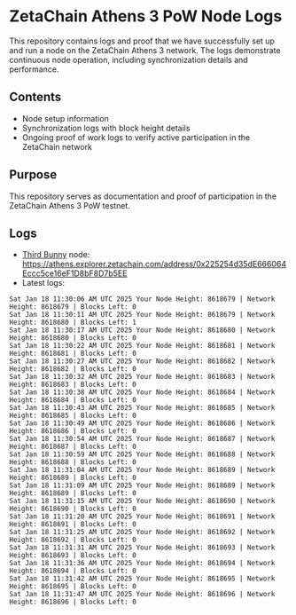 # ZetaChain Athens 3 PoW Node Logs
This repository contains logs and proof that we have successfully set up and run a node on the ZetaChain Athens 3 network. The logs demonstrate continuous node operation, including synchronization details and performance.

## Contents
- Node setup information
- Synchronization logs with block height details
- Ongoing proof of work logs to verify active participation in the ZetaChain network

## Purpose
This repository serves as documentation and proof of participation in the ZetaChain Athens 3 PoW testnet.

## Logs

- [Third Bunny](https://thirdbunny.xyz/) node: https://athens.explorer.zetachain.com/address/0x225254d35dE666064Eccc5ce16eF1D8bF8D7b5EE
- Latest logs:
```
Sat Jan 18 11:30:06 AM UTC 2025 Your Node Height: 8618679 | Network Height: 8618679 | Blocks Left: 0
Sat Jan 18 11:30:11 AM UTC 2025 Your Node Height: 8618679 | Network Height: 8618680 | Blocks Left: 1
Sat Jan 18 11:30:17 AM UTC 2025 Your Node Height: 8618680 | Network Height: 8618680 | Blocks Left: 0
Sat Jan 18 11:30:22 AM UTC 2025 Your Node Height: 8618681 | Network Height: 8618681 | Blocks Left: 0
Sat Jan 18 11:30:27 AM UTC 2025 Your Node Height: 8618682 | Network Height: 8618682 | Blocks Left: 0
Sat Jan 18 11:30:32 AM UTC 2025 Your Node Height: 8618683 | Network Height: 8618683 | Blocks Left: 0
Sat Jan 18 11:30:38 AM UTC 2025 Your Node Height: 8618684 | Network Height: 8618684 | Blocks Left: 0
Sat Jan 18 11:30:43 AM UTC 2025 Your Node Height: 8618685 | Network Height: 8618685 | Blocks Left: 0
Sat Jan 18 11:30:49 AM UTC 2025 Your Node Height: 8618686 | Network Height: 8618686 | Blocks Left: 0
Sat Jan 18 11:30:54 AM UTC 2025 Your Node Height: 8618687 | Network Height: 8618687 | Blocks Left: 0
Sat Jan 18 11:30:59 AM UTC 2025 Your Node Height: 8618688 | Network Height: 8618688 | Blocks Left: 0
Sat Jan 18 11:31:04 AM UTC 2025 Your Node Height: 8618689 | Network Height: 8618689 | Blocks Left: 0
Sat Jan 18 11:31:09 AM UTC 2025 Your Node Height: 8618689 | Network Height: 8618689 | Blocks Left: 0
Sat Jan 18 11:31:15 AM UTC 2025 Your Node Height: 8618690 | Network Height: 8618690 | Blocks Left: 0
Sat Jan 18 11:31:20 AM UTC 2025 Your Node Height: 8618691 | Network Height: 8618691 | Blocks Left: 0
Sat Jan 18 11:31:25 AM UTC 2025 Your Node Height: 8618692 | Network Height: 8618692 | Blocks Left: 0
Sat Jan 18 11:31:31 AM UTC 2025 Your Node Height: 8618693 | Network Height: 8618693 | Blocks Left: 0
Sat Jan 18 11:31:36 AM UTC 2025 Your Node Height: 8618694 | Network Height: 8618694 | Blocks Left: 0
Sat Jan 18 11:31:42 AM UTC 2025 Your Node Height: 8618695 | Network Height: 8618695 | Blocks Left: 0
Sat Jan 18 11:31:47 AM UTC 2025 Your Node Height: 8618696 | Network Height: 8618696 | Blocks Left: 0
```
